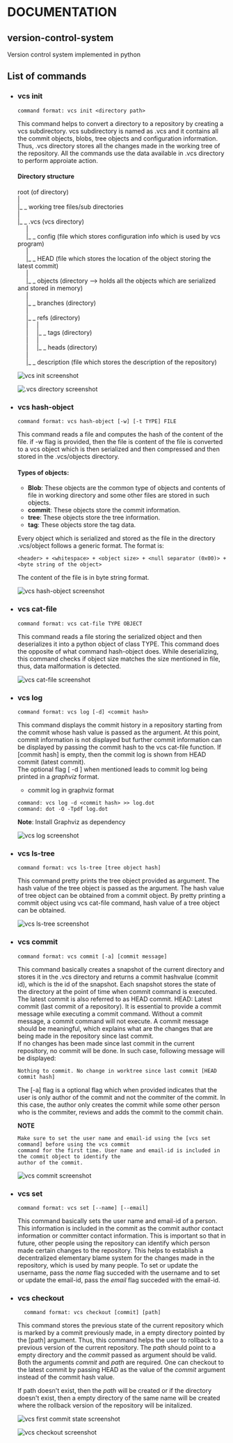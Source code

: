 # DOCUMENTATION

## version-control-system
Version control system implemented in python

## List of commands

- ### vcs init
    ```
    command format: vcs init <directory path>
    ```  
    This command helps to convert a directory to a repository by creating a vcs subdirectory. vcs subdirectory is named as .vcs and it contains all the commit objects, blobs, tree objects and configuration information. Thus, .vcs directory stores all the changes made in the working tree of the repository. All the commands use the data available in .vcs directory to perform approiate action.

    #### Directory structure

    root (of directory)  
    |  
    |_ _ working tree files/sub directories  
    |  
    |_ _ .vcs (vcs directory)  
    &nbsp;&nbsp;&nbsp;&nbsp;&nbsp;|  
    &nbsp;&nbsp;&nbsp;&nbsp;&nbsp;|_ _ config (file which stores configuration info which is used by vcs program)  
    &nbsp;&nbsp;&nbsp;&nbsp;&nbsp;|  
    &nbsp;&nbsp;&nbsp;&nbsp;&nbsp;|_ _ HEAD (file which stores the location of the object storing the latest commit)  
    &nbsp;&nbsp;&nbsp;&nbsp;&nbsp;|  
    &nbsp;&nbsp;&nbsp;&nbsp;&nbsp;|_ _ objects (directory --> holds all the objects which are serialized and stored in memory)  
    &nbsp;&nbsp;&nbsp;&nbsp;&nbsp;|  
    &nbsp;&nbsp;&nbsp;&nbsp;&nbsp;|_ _ branches (directory)  
    &nbsp;&nbsp;&nbsp;&nbsp;&nbsp;|  
    &nbsp;&nbsp;&nbsp;&nbsp;&nbsp;|_ _ refs (directory)  
    &nbsp;&nbsp;&nbsp;&nbsp;&nbsp;|&nbsp;&nbsp;&nbsp;&nbsp;&nbsp;|  
    &nbsp;&nbsp;&nbsp;&nbsp;&nbsp;|&nbsp;&nbsp;&nbsp;&nbsp;&nbsp;|_ _ tags (directory)  
    &nbsp;&nbsp;&nbsp;&nbsp;&nbsp;|&nbsp;&nbsp;&nbsp;&nbsp;&nbsp;|  
    &nbsp;&nbsp;&nbsp;&nbsp;&nbsp;|&nbsp;&nbsp;&nbsp;&nbsp;&nbsp;|_ _ heads (directory)  
    &nbsp;&nbsp;&nbsp;&nbsp;&nbsp;|  
    &nbsp;&nbsp;&nbsp;&nbsp;&nbsp;|_ _ description (file which stores the description of the repository)  
      
    
    ![vcs init screenshot](https://github.com/hyp3r5pace/version-control-system/blob/6612d810ad7c75c56f3e664d4063b54b6764c11f/screenshots/Screenshot%20(300).png)  
      
    ![.vcs directory screenshot](https://github.com/hyp3r5pace/version-control-system/blob/cd3eb85a8f042dbc615fb231f8030f42c320ecf8/screenshots/Screenshot%20(301).png)  

    
- ### vcs hash-object
    ```
    command format: vcs hash-object [-w] [-t TYPE] FILE
    ```  
    This command reads a file and computes the hash of the content of the file.
    if -w flag is provided, then the file is content of the file is converted to a vcs object which is then serialized and then compressed and then stored in the .vcs/objects directory.

    #### Types of objects:
    - **Blob**: These objects are the common type of objects and contents of file in working directory and some other files are stored in such objects.
    - **commit**: These objects store the commit information.
    - **tree**: These objects store the tree information.
    - **tag**: These objects store the tag data.

    Every object which is serialized and stored as the file in the directory .vcs/object follows a generic format.
    The format is:  
    ```
    <header> + <whitespace> + <object size> + <null separator (0x00)> + <byte string of the object>
    ```
    The content of the file is in byte string format.  
      
    ![vcs hash-object screenshot](https://github.com/hyp3r5pace/version-control-system/blob/cd3eb85a8f042dbc615fb231f8030f42c320ecf8/screenshots/Screenshot%20(308).png)  
      

- ### vcs cat-file
    ```
    command format: vcs cat-file TYPE OBJECT
    ``` 
    This command reads a file storing the serialized object and then deserializes it into a python object of class TYPE.
    This command does the opposite of what command hash-object does. While deserializing, this command checks if object size matches the size mentioned in file, thus, data malformation is detected.  
      
    ![vcs cat-file screenshot](https://github.com/hyp3r5pace/version-control-system/blob/9a584e77ed84b6d0908c1a7c06f09a174311eebe/screenshots/Screenshot%20(306).png)  
      

- ### vcs log
    ```
    command format: vcs log [-d] <commit hash>
    ```
    This command displays the commit history in a repository starting from the commit whose hash value is passed as the argument. At this point, commit information is not displayed but further commit information can be displayed by passing the commit hash to the vcs cat-file function. If [commit hash] is empty, then the commit log is shown from HEAD commit (latest commit).  
    The optional flag [ -d ] when mentioned leads to commit log being printed in a _graphviz_ format.  
    - commit log in graphviz format  
    ```
    command: vcs log -d <commit hash> >> log.dot  
    command: dot -O -Tpdf log.dot
    ```
    **Note**: Install Graphviz as dependency  
      
    ![vcs log screenshot](https://github.com/hyp3r5pace/version-control-system/blob/9a584e77ed84b6d0908c1a7c06f09a174311eebe/screenshots/Screenshot%20(305).png)  
      
      
- ### vcs ls-tree
    ```
    command format: vcs ls-tree [tree object hash]
    ```
    This command pretty prints the tree object provided as argument. The hash value of the tree object is passed as the argument.
    The hash value of tree object can be obtained from a commit object. By pretty printing a commit object using vcs cat-file command, hash value of a tree object can be obtained.  
      
    ![vcs ls-tree screenshot](https://github.com/hyp3r5pace/version-control-system/blob/9a584e77ed84b6d0908c1a7c06f09a174311eebe/screenshots/Screenshot%20(307).png)  
      

- ### vcs commit
    ```
    command format: vcs commit [-a] [commit message]
    ```
    This command basically creates a snapshot of the current directory and stores it in the .vcs directory and returns a commit hashvalue (commit id), which is the id of the snapshot. Each snapshot stores the state of the directory at the point of time when commit command is executed. The latest commit is also referred to as HEAD commit.
    HEAD: Latest commit (last commit of a repository).
    It is essential to provide a commit message while executing a commit command. Without a commit message, a commit command will not execute. A commit message should be meaningful, which explains what are the changes that are being made in the repository since last commit.  
    If no changes has been made since last commit in the current repository, no commit will be done. In such case, following message will be displayed:  
    ```
    Nothing to commit. No change in worktree since last commit [HEAD commit hash]
    ```
    The [-a] flag is a optional flag which when provided indicates that the user is only author of the commit and not the commiter of the commit. In this case, the author only creates the commit while some other person who is the commiter, reviews and adds the commit to the commit chain.  

    **NOTE**  
    ```
    Make sure to set the user name and email-id using the [vcs set command] before using the vcs commit  
    command for the first time. User name and email-id is included in the commit object to identify the  
    author of the commit.
    ```  
      
    ![vcs commit screenshot](https://github.com/hyp3r5pace/version-control-system/blob/9a584e77ed84b6d0908c1a7c06f09a174311eebe/screenshots/Screenshot%20(304).png)  
      

    
- ### vcs set
    ```
    command format: vcs set [--name] [--email]
    ```
    This command basically sets the user name and email-id of a person. This information is included in the commit as the commit author contact information or committer contact information. This is important so that in future, other people using the repository can identify which person made certain changes to the repository. This helps to establish a decentralized elementary blame system for the changes made in the repository, which is used by many people. To set or update the username, pass the _name_ flag succeded with the username and to set or update the email-id, pass the _email_ flag succeded with the email-id.  
      
    
- ### vcs checkout
    ```
      command format: vcs checkout [commit] [path]
    ```
    This command stores the previous state of the current repository which is marked by a commit previously made, in a empty directory pointed by the [path] argument. Thus, this command helps the user to rollback to a previous version of the current repository. The _path_ should point to a empty directory and the _commit_ passed as argument should be valid. Both the arguments _commit_ and _path_ are required. One can checkout to the latest commit by passing HEAD as the value of the _commit_ argument instead of the commit hash value.  


    If path doesn't exist, then the _path_ will be created or if the directory doesn't exist, then a empty directory of the same name will be created where the rollback version of the repository will be initalized.  
      
    ![vcs first commit state screenshot](https://github.com/hyp3r5pace/version-control-system/blob/9a584e77ed84b6d0908c1a7c06f09a174311eebe/screenshots/Screenshot%20(303).png)  
      
    ![vcs checkout screenshot](https://github.com/hyp3r5pace/version-control-system/blob/9a584e77ed84b6d0908c1a7c06f09a174311eebe/screenshots/Screenshot%20(310).png)  
      
    
